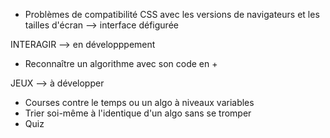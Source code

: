- Problèmes de compatibilité CSS avec les versions de navigateurs et les tailles d'écran --> interface défigurée

INTERAGIR --> en développpement

- Reconnaître un algorithme avec son code en +

JEUX --> à développer

- Courses contre le temps ou un algo à niveaux variables
- Trier soi-même à l'identique d'un algo sans se tromper
- Quiz